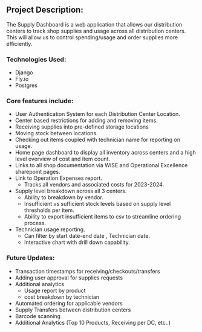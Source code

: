  
## Project Description:
The Supply Dashboard is a web application that allows our distribution centers to track shop supplies and usage across all distribution centers. This will allow us to control spending/usage and order supplies more efficiently. 

### Technologies Used:
* Django
* Fly.io
* Postgres


### Core features include:
* User Authentication System for each Distribution Center Location.
* Center based restrictions for adding and removing items. 
* Receiving supplies into pre-defined storage locations 
* Moving stock between locations. 
* Checking out items coupled with technician name for reporting on usage. 
* Home page dashboard to display all inventory across centers and a high level overview of cost and item count. 
* Links to all shop documentation via WISE and Operational Excellence sharepoint pages.
* Link to Operation Expenses report.
	* Tracks all vendors and associated costs for 2023-2024.
* Supply level breakdown across all 3 centers. 
	* Ability to breakdown by vendor.
	* Insufficient vs sufficient stock levels based on supply level thresholds per item. 
	* Ability to export insufficient items to csv to streamline ordering process.
* Technician usage reporting.
	* Can filter by start date-end date , Technician date.
	* Interactive chart with drill down capability.



### Future Updates:
* Transaction timestamps for receiving/checkouts/transfers
* Adding user approval for supplies requests
* Additional analytics
	* Usage report by product 
	* cost breakdown by technician 
* Automated ordering for applicable vendors 
* Supply Transfers between distribution centers 
* Barcode scanning 
* Additional Analytics (Top 10 Products, Receiving per DC, etc..)
